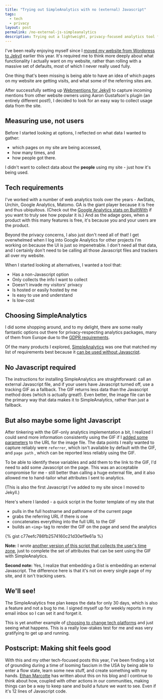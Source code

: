 ```yaml
---
title: "Trying out SimpleAnalytics with no (external) Javascript"
tags:
  - tech
  - privacy
layout: post
permalink: /no-external-js-simpleanalytics
description: Trying out a lightweight, privacy-focused analytics tool for my site after 15 years of Google Analytics bloatware.
---
```

I've been really enjoying myself since I [moved my website from Wordpress to Jekyll](/first-post-with-jekyll/) earlier this year. It's required me to think more deeply about what functionality I actually want on my website, rather than rolling with a massive set of defaults, most of which I never really used fully.

One thing that's been missing is being able to have an idea of which pages on my website are getting visits, and what some of the referring sites are. 

After successfully setting up [Webmentions for Jekyll](https://github.com/aarongustafson/jekyll-webmention_io) to capture incoming mentions from other website owners using Aaron Gustafson's plugin (an entirely different post!), I decided to look for an easy way to collect usage data from the site. 

## Measuring use, not users

Before I started looking at options, I reflected on what data I wanted to gather:

- which pages on my site are being accessed,
- how many times, and
- how people got there.

I didn't want to collect data about the **people** using my site - just how it's being used.

## Tech requirements

I've worked with a number of web analytics tools over the years - AwStats, Urchin, Google Analytics, Matomo. GA is the giant player because it is free and thus ubiquitous. (Check out the [Google Analytics stats on BuiltWith](https://trends.builtwith.com/analytics/Google-Analytics/) if you want to truly see how popular it is.) And as the adage goes, when a product with this many features is free, it's because you and your users are the product.

Beyond the privacy concerns, I also just don't need all of that! I get overwhelmed when I log into Google Analytics for other projects I'm working on because the UI is just so impenetrable. I don't need all that data, and I certainly don't need to be calling all those Javascript files and trackers all over my website.

When I started looking at alternatives, I wanted a tool that:

- Has a non-Javascript option
- Only collects the info I want to collect
- Doesn't invade my visitors' privacy
- Is hosted or easily hosted by me
- Is easy to use and understand
- Is low-cost

## Choosing SimpleAnalytics

I did some shopping around, and to my delight, there are some really fantastic options out there for privacy-respecting analytics packages, many of them from Europe due to the [GDPR requirements](https://gdpr-info.eu/).

Of the many products I explored, [SimpleAnalytics](https://www.simpleanalytics.com/) was one that matched my list of requirements best because it [can be used without Javascript](https://docs.simpleanalytics.com/without-javascript). 

## No Javascript required

The instructions for installing SimpleAnalytics are straightforward: call an external Javascript file, and if your users have Javascript turned off, use a tracking GIF as a fallback. The GIF returns less data than the Javascript method does (which is actually great!). Even better, the image file can be the primary way that data makes it to SimpleAnalytics, rather than just a fallback.

## But also maybe some light Javascript

After tinkering with the GIF-only analytics implementation a bit, I realized I could send more information consistently using the GIF if I [added some parameters](https://docs.simpleanalytics.com/without-javascript#:~:text=These%20are%20the%20values%20we%20can%E2%80%99t%20get%20with%20the%20pixel%20alone%3A) to the URL for the image file. The data points I really wanted to capture reliably were `referrer`, which isn't available by default with the GIF, and `page path` , which can be reported less reliably using the GIF.

To be able to identify these variables and add them to the link to the GIF, I'd need to add some Javascript on the page. This was an acceptable compromise for me - still better than calling a huge external file, and it also allowed me to hand-tailor what attributes I sent to analytics. 

(This is also the first Javascript I've added to my site since I moved to Jekyll.)

Here's where I landed - a quick script in the footer template of my site that

- pulls in the full hostname and pathname of the current page
- grabs the referring URL if there is one
- concatenates everything into the full URL to the GIF
- builds an `<img>` tag to render the GIF on the page and send the analytics

{% gist c77eefc786fb2574160c21d30ef9e61a %}

**Note:** I wrote [another version of this script that collects the user's time zone](https://gist.github.com/erinrwhite/c77eefc786fb2574160c21d30ef9e61a/70400a3976833bc29b83d0192f53b2a53aa1e4fe), just to complete the set of attributes that can be sent using the GIF with SimpleAnalytics. 

**Second note:** Yes, I realize that embedding a Gist is embedding an external Javascript. The difference here is that it's not on every single page of my site, and it isn't tracking users.

## We'll see!

The SimpleAnalytics free plan keeps the data for only 30 days, which is also a feature and not a bug to me. I signed myself up for weekly reports in my email inbox so I can set it and forget it.

This is yet another example of [choosing to change tech platforms](/goodbye-spotify) and just seeing what happens. This is a really low-stakes test for me and was very gratifying to get up and running. 

## Postscript: Making shit feels good

With this and my other tech-focused posts this year, I've been finding a lot of grounding during a time of looming fascism in the USA by being able to enter a flow state, learn some new stuff, and create something with my hands. [Ethan Marcotte](https://ethanmarcotte.com/wrote/parker/) has written about this on his blog and I continue to think about how, coupled with other actions in our communities, making things can be a way to keep sane and build a future we want to see. Even if it's 12 lines of Javascript code.
